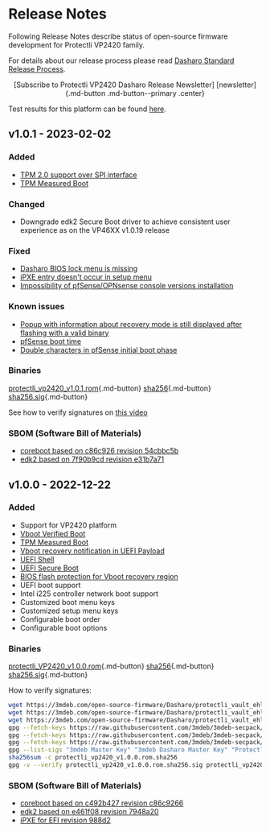 # Release Notes

Following Release Notes describe status of open-source firmware development for
Protectli VP2420 family.

For details about our release process please read
[Dasharo Standard Release Process](../../dev-proc/standard-release-process.md).

<center>
[Subscribe to Protectli VP2420 Dasharo Release Newsletter]
[newsletter]{.md-button .md-button--primary .center}
</center>

Test results for this platform can be found
[here](https://docs.google.com/spreadsheets/d/1wI0qBSLdaluayYsm_lIa9iJ9LnPnCOZ9eNOyrKSc-j4/edit#gid=975611333).

## v1.0.1 - 2023-02-02

### Added

- [TPM 2.0 support over SPI interface](https://docs.dasharo.com/unified-test-documentation/dasharo-security/200-tpm-support/#test-cases-common-documentation)
- [TPM Measured Boot](https://docs.dasharo.com/unified-test-documentation/dasharo-security/203-measured-boot/)

### Changed

- Downgrade edk2 Secure Boot driver to achieve consistent user experience as on
  the VP46XX v1.0.19 release

### Fixed

- [Dasharo BIOS lock menu is missing](https://github.com/Dasharo/dasharo-issues/issues/291)
- [iPXE entry doesn't occur in setup menu](https://github.com/Dasharo/dasharo-issues/issues/289)
- [Impossibility of pfSense/OPNsense console versions installation](https://github.com/Dasharo/dasharo-issues/issues/289)

### Known issues

- [Popup with information about recovery mode is still displayed after flashing with a valid binary](https://github.com/Dasharo/dasharo-issues/issues/320)
- [pfSense boot time](https://github.com/Dasharo/dasharo-issues/issues/318)
- [Double characters in pfSense initial boot phase](https://github.com/Dasharo/dasharo-issues/issues/319)

### Binaries

[protectli_vp2420_v1.0.1.rom][protectli_vp2420_v1.0.1.rom_file]{.md-button}
[sha256][protectli_vp2420_v1.0.1.rom_hash]{.md-button}
[sha256.sig][protectli_vp2420_v1.0.1.rom_sig]{.md-button}

See how to verify signatures on [this video](https://asciinema.org/a/388861)

### SBOM (Software Bill of Materials)

- [coreboot based on c86c926 revision 54cbbc5b](https://github.com/Dasharo/coreboot/tree/54cbbc5b)
- [edk2 based on 7f90b9cd revision e31b7a71](https://github.com/Dasharo/edk2/tree/e31b7a71)

[newsletter]: https://newsletter.3mdeb.com/subscription/n2EpSxtqL
[protectli_vp2420_v1.0.1.rom_file]: https://3mdeb.com/open-source-firmware/Dasharo/protectli_vault_ehl/v1.0.1/protectli_vp2420_v1.0.1.rom
[protectli_vp2420_v1.0.1.rom_hash]: https://3mdeb.com/open-source-firmware/Dasharo/protectli_vault_ehl/v1.0.1/protectli_vp2420_v1.0.1.rom.sha256
[protectli_vp2420_v1.0.1.rom_sig]: https://3mdeb.com/open-source-firmware/Dasharo/protectli_vault_ehl/v1.0.1/protectli_vp2420_v1.0.1.rom.sha256.sig

## v1.0.0 - 2022-12-22

### Added

- Support for VP2420 platform
- [Vboot Verified Boot](https://docs.dasharo.com/common-coreboot-docs/vboot_signing/)
- [TPM Measured Boot](https://docs.dasharo.com/unified-test-documentation/dasharo-security/203-measured-boot/)
- [Vboot recovery notification in UEFI Payload](https://docs.dasharo.com/unified-test-documentation/dasharo-security/201-verified-boot/)
- [UEFI Shell](https://docs.dasharo.com/unified-test-documentation/dasharo-compatibility/30P-uefi-shell/)
- [UEFI Secure Boot](https://docs.dasharo.com/unified-test-documentation/dasharo-security/206-secure-boot/)
- [BIOS flash protection for Vboot recovery region](https://docs.dasharo.com/unified-test-documentation/dasharo-security/20J-bios-lock-support/)
- UEFI boot support
- Intel i225 controller network boot support
- Customized boot menu keys
- Customized setup menu keys
- Configurable boot order
- Configurable boot options

### Binaries

[protectli_VP2420_v1.0.0.rom][v1.0.0_rom]{.md-button}
[sha256][v1.0.0_hash]{.md-button}
[sha256.sig][v1.0.0_sig]{.md-button}

How to verify signatures:

```bash
wget https://3mdeb.com/open-source-firmware/Dasharo/protectli_vault_ehl/v1.0.0/protectli_vp2420_v1.0.0.rom
wget https://3mdeb.com/open-source-firmware/Dasharo/protectli_vault_ehl/v1.0.0/protectli_vp2420_v1.0.0.rom.sha256
wget https://3mdeb.com/open-source-firmware/Dasharo/protectli_vault_ehl/v1.0.0/protectli_vp2420_v1.0.0.rom.sha256.sig
gpg --fetch-keys https://raw.githubusercontent.com/3mdeb/3mdeb-secpack/master/keys/master-key/3mdeb-master-key.asc
gpg --fetch-keys https://raw.githubusercontent.com/3mdeb/3mdeb-secpack/master/dasharo/3mdeb-dasharo-master-key.asc
gpg --fetch-keys https://raw.githubusercontent.com/3mdeb/3mdeb-secpack/master/customer-keys/protectli/release-keys/protectli-dasharo-firewall-release-1.0-key.asc
gpg --list-sigs "3mdeb Master Key" "3mdeb Dasharo Master Key" "Protectli Dasharo Firewall Release 1.0 Signing Key"
sha256sum -c protectli_vp2420_v1.0.0.rom.sha256
gpg -v --verify protectli_vp2420_v1.0.0.rom.sha256.sig protectli_vp2420_v1.0.0.rom.sha256
```

### SBOM (Software Bill of Materials)

- [coreboot based on c492b427 revision c86c9266](https://github.com/Dasharo/coreboot/tree/c86c9266)
- [edk2 based on e461f08 revision 7948a20](https://github.com/Dasharo/edk2/tree/7948a20)
- [iPXE for EFI revision 988d2](https://github.com/ipxe/ipxe/tree/988d2)

[newsletter]: https://newsletter.3mdeb.com/subscription/n2EpSxtqL
[v1.0.0_rom]: https://3mdeb.com/open-source-firmware/Dasharo/protectli_vault_ehl/v1.0.0/protectli_vp2420_v1.0.0.rom
[v1.0.0_hash]: https://3mdeb.com/open-source-firmware/Dasharo/protectli_vault_ehl/v1.0.0/protectli_vp2420_v1.0.0.rom.sha256
[v1.0.0_sig]: https://3mdeb.com/open-source-firmware/Dasharo/protectli_vault_ehl/v1.0.0/protectli_vp2420_v1.0.0.rom.sha256.sig
